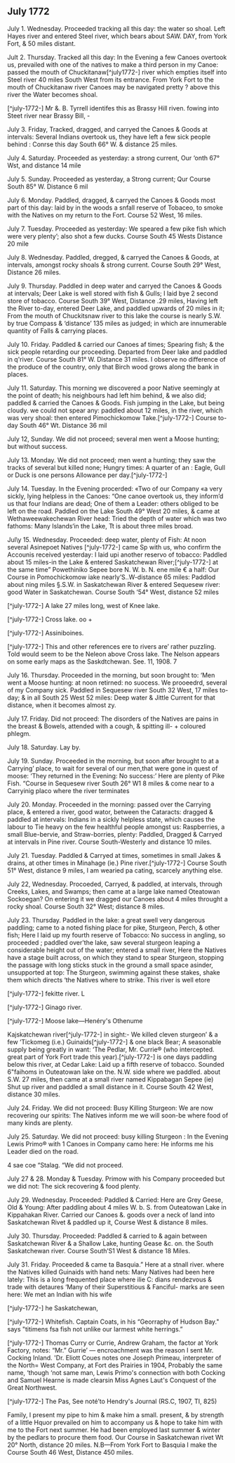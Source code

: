 ## July 1772

July 1. Wednesday. Proceeded tracking all this day: the water so shoal. Left Hayes river and entered Steel river, which bears about SAW. DAY, from York Fort, & 50 miles distant. 

Jult 2. Thursday. Tracked all this day: In the Evening a few Canoes overtook us, prevailed with one of the natives to make a third person in my Canoe: passed the mouth of Chuckitanaw[^july1772-] river which empties itself into Steel river 40 miles South West from its entrance. From York Fort to the mouth of Chuckitanaw river Canoes may be navigated pretty ? above this river the Water becomes shoal.

[^july-1772-] Mr &. B. Tyrrell identifes this as Brassy Hill riven. fowing into Steet 
river near Brassy Bill, - 

July 3. Friday, Tracked, dragged, and carryed the Canoes & Goods at intervals: Several Indians overtook us, they have left a few sick people behind : Conrse this day South 66° W. & distance 25 miles.

July 4. Saturday. Proceeded as yesterday: a strong current, Our ‘onth 67° Wst, and distance 14 mile

July 5. Sunday. Proceeded as yesterday, a Strong current; Qur Course South 85° W. Distance 6 mil 

July 6. Monday. Paddled, dragged, & carryed the Canoes & Goods most part of this day: laid by in the woods a snfall reserve of Tobaceo, to smoke with the Natives on my return to the Fort. Course 52 West, 16 miles.

July 7. Tuesday. Proceeded as yesterday: We speared a few pike fish which were very plenty’; also shot a few ducks. Course South 45 Wests Distance 20 mile

July 8. Wednesday. Paddled, dregged, & carryed the Canoes & Goods, at intervals, amongst rocky shoals & strong current. Course South 29° West, Distance 26 miles.

July 9. Thursday. Paddled in deep water and carryed the Canoes & Goods at intervals; Deer Lake is well stored with fish & Gulls; I laid bye 2 second store of tobacco. Course South 39° West, Distance .29 miles, Having left the River to-day, entered Deer Lake, and paddled upwards of 20 miles in it; From the mouth of Chuckitsnaw river to this lake the course is nearly S.W. by true Compass & ‘distance’ 135 miles as judged; in which are innumerable quantity of Falls & carrying places.

July 10. Friday. Paddled & carried our Canoes af times; Spearing fish; & the sick people retarding our proceeding. Departed from Deer lake and paddled in q'river. Course South 81° W. Distance 31 miles. I observe no difference of the produce of the country, only that Birch wood grows along the bank in places.

July 11. Saturday. This morning we discovered a poor Native seemingly at the point of death; his neighbours had left him behind, & we also did; paddled & carried the Canoes & Goods. Fish jumping in the Lake, but being cloudy. we could not spear any: paddled about 12 miles, in the river, which was very shoal: then entered Pimochickomow Take.[^july-1772-] Course to-day South 46° Wt. Distance 36 mil

July 12, Sunday. We did not proceed; several men went a Moose hunting; but without success.

July 13. Monday. We did not proceed; men went a hunting; they saw the tracks of several but killed none; Hungry times: A quarter of an : Eagle, Gull or Duck is one persons Allowance per day.[^july-1772-]
 
July 14. Tuesday. In the Evening procerded: «Two of our Company «a very sickly, lying helpless in the Canoes: “One canoe overtook us, they inform’d us that four Indians are dead; One of them a Leader: others obliged to be left on the road. Paddled on the Lake South 49° West 20 miles, & came at Wethaweewakechewan River head: Tried the depth of water which was two fathoms: Many Islands‘in the Lake, Tt is about three miles broad.

Jul\y 15. Wednesday. Proceeded: deep water, plenty of Fish: At noon several Asinepoet Natives [^july-1772-] came Sp with us, who confirm the Accounis received yesterday: I laid upi another reservo of tobacco: Paddled about 15 miles-in the Lake & entered Saskatchewan River;[^july-1772-] at the same time” Powethiniko Sepee bore N. W. b. N. ene mile € a half: Our Course in Pomochickomow iake nearly’S..W-distance 65 miles: Paddlod about ning miles §.S.W. in Saskatchewan River & entered Sequesew river: good Water in Saskatchewan. Course South ‘54° West, distance 52 miles
     
[^july-1772-] A lake 27 miles long, west of Knee lake.

[^july-1772-] Cross lake. oo + 

[^july-1772-] Assiniboines.

[^july-1772-] This and other references ere to rivers are’ rather puzzling. Told would seem to be the Neleon above Cross lake. The Nelson appears on some early maps as the Saskdtchewan. See. 11, 1908. 7

July 16. Thursday. Proceeded in the morning, but soon brought to: ‘Men went a Moose hunting: at noon retirned: no suocess. We prooeedrd, several of my Company sick. Paddled in Sequesew river South 32 West, 17 miles to-day; & in all South 25 West 52 miles: Deep water & Jittle Current for that distance, when it becomes almost zy.

July 17. Friday. Did not proceed: The disorders of the Natives are pains in the breast & Bowels, attended with a cough, & spitting ill- + coloured phlegm.

July 18. Saturday. Lay by.

July 19. Sunday. Proceeded in the morning, but soon after brought to at a Carrying’ place, to wait for several of our men,that were gone in quest of moose: ‘They returned in the Evening: No success:’ Here are plenty of Pike Fish. “Course in Sequesew river South 26° W1 8 miles & come near to a Carryinig placo where the river terminates

July 20. Monday. Proceeded in the morning: passed over the Carrying place, & entered a river, good wator, between the Cataracts: dragged & paddled at intervals: Indians in a sickly helpless state, which causes the labour to Tie heavy on the few healthful people amongst us: Raspberries, a small Blue-bervie, and Straw-borries, plenty: Paddled, Dragged & Carryed at intervals in Pine river. Course South-Westerly and distance 10 miles.

July 21. Tuesday. Paddled & Carryed at times, sometimes in small Jakes & drains, at other times in Minahage (ie.) Pine river.[^july-1772-] Course South 51° West, distance 9 miles, I am wearied pa cating, scarcely anything else.

July 22, Wednesday. Procoeded, Carryed, & paddled, at intervals, through Creeks, Lakes, and Swamps; then came at a large lake named Oteatowan Sockoegan? On entering it we dragged our Canoes about 4 miles throught a rocky shoal. Course South 32° West; distance 8 miles.

July 23. Thursday. Paddled in the lake: a great swell very dangerous paddling; came to a noted fishing place for pike, Sturgeon, Perch, & other fish; Here I laid up my fourth reserve of Tobacco: No success in angling, so proceeded ; paddled over'the lake, saw several sturgeon leaping a considerable height out of the water; entered a small river, Here the Natives have a stage built across, on which they stand to spear Sturgeon, stopping the passage with long sticks stuck in the ground a small space asinder, unsupported at top: The Sturgeon, swimming against these stakes, shake them which directs ‘the Natives where to strike. This river is well etore  
       
[^july-1772-] fekitte river. L 

[^july-1772-] Ginago river. 

[^july-1772-] Moose lake—Henéry's Othenume

Kajskatchewan river[^july-1772-] in sight:- We killed cleven sturgeon’ & a few ‘Tickomeg (i.e.) Guinaids[^july-1772-] & one black Bear; A seasonable supply being greatly in want: ‘The Pedlar, Mr. Currie® (who intercepted. great part of York Fort trade this year).[^july-1772-] is one days paddling below this river, at Cedar Lake: Laid up a fifth reserve of tobacco. Sounded 6"faihoms in Outeatowan lake on the. N.W. side where we paddled. about S.W. 27 miles, then came at a small river named Kippabagan Sepee (ie) Shut up river and paddled a small distance in it. Course South 42 West, distance 30 miles.

July 24. Friday. We did not proceed: Busy Killing Sturgeon: We are now recovering our spirits: The Natives inform me we will soon-be where food of many kinds are plenty.

July 25. Saturday. We did not proceed: busy killing Sturgeon : In the Evening Lewis Primo® with 1 Canoes in Company camo here: He informs me his Leader died on the road. 

4 sae coe “Stalag. “We did not proceed. 

July 27 & 28. Monday & Tuesday. Primow with his Company proceeded but we did not: The sick recovering & food plenty.

July 29. Wednesday. Proceeded: Paddled & Carried: Here are Grey Geese, Old & Young: After paddling about 4 miles W. b. S. from Outeatowan Lake in Kippahakan River. Carried our Canoes &. goods over a neck of land into Saskatchewan Rivet & paddled up it, Course West & distance 8 miles.

July 30. Thursday. Proceeded: Paddled & carried to & again between Saskatchewan River & a Shallow Lake, hunting Gease &c. on. the South Saskatchewan river. Course South’S1 West & distance 18 Miles.

July 31. Friday. Proceeded & came ta Basquia.” Here at a stnall river. where the Natives killed Guinaids with hand nets: Many Natives had been here lately: This is a long frequented place where ilie C: dians rendezvous & trade with detaures ‘Many of their Superstitious & Fanciful- marks are seen here: We met an Indian with his wife 

[^july-1772-] he Saskatchewan, 

[^july-1772-] Whitefish. Captain Coats, in his “Georraphy of Hudson Bay." says "titimens fsa fish not unlike our larmest white herrings.”

[^july-1772-] Thomas Curry or Currie, Andrew Graham, the factor at York Factory, notes: “Mr.” Gurrie’ — encroachment was the reason I sent Mr. Cocking Inland. 'Dr. Eliott Coues notes one Joseph Primeau, interpreter of the North= West Company, at Fort des Prairies in 1904, Probably the same name, ‘though ‘not same man, Lewis Primo's connection with both Cocking and Samuel Hearne is made clearsin Miss Agnes Laut's Conquest of the Great Northwest.

[^july-1772-] The Pas, See noté’to Hendry's Journal (RS.C, 1907, TI, 825)

Family, I present my pipe to him & make him a small. present, & by strength of a little Hquor prevailed on him to accompany us & hope to take him with me to the Fort next summer. He had been employed last summer & winter by the pedlars to procure them food. Our Course in Saskatchewan rivet Wt 20° North, distance 20 miles. N.B—From York Fort to Basquia I make the Course South 46 West, Distance 450 miles.
